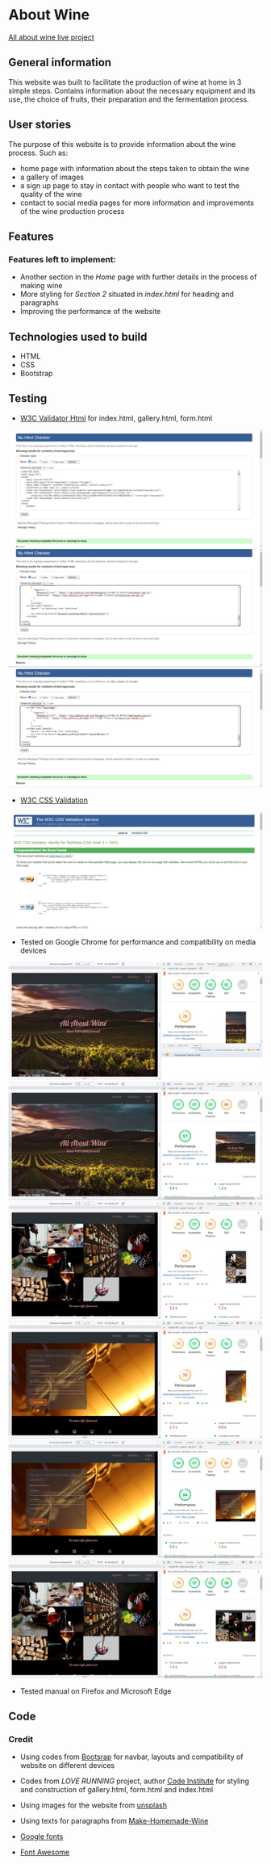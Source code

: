 # About Wine

[All about wine live project]( https://deniis786.github.io/Milestone-Project/)

## General information

This website was built to facilitate the production of wine at home in 3 simple steps. Contains information about the necessary equipment and its use, the choice of fruits, their preparation and the fermentation process.

## User stories

  The purpose of this website is to provide information about the wine process.
   Such as:
  * home page with information about the steps taken to obtain the wine
  * a gallery of images
  * a sign up page to stay in contact with people who want to test the quality of the wine
  * contact to social media pages for more information and improvements of the wine production process

  ## Features

### Features left to implement:

* Another section in the *Home* page with further details in the process of making wine
* More styling for *Section 2* situated in *index.html* for heading and paragraphs
* Improving the performance of the website

## Technologies used to build

* HTML
* CSS
* Bootstrap

## Testing

* [W3C Validator Html](https://validator.w3.org/) for index.html, gallery.html, form.html

<img src="assets/pictures/Screenshot7.jpg" alt="index.html validator">

<img src="assets/pictures/Screenshot8.jpg" alt="gallery.html validator">

<img src="assets/pictures/Screenshot9.jpg" alt="form.html validator">

* [W3C CSS Validation](https://jigsaw.w3.org/css-validator/)

<img src="assets/pictures/Screenshot10.jpg" alt="css validator">

* Tested on Google Chrome for performance and compatibility on media devices

<img src="assets/pictures/Screenshot1.jpg" alt="lighthouse">

<img src="assets/pictures/Screenshot4.jpg" alt="lighthouse">

<img src="assets/pictures/Screenshot2.jpg" alt="lighthouse">

<img src="assets/pictures/Screenshot3.jpg" alt="lighthouse">

<img src="assets/pictures/Screenshot5.jpg" alt="lighthouse">

<img src="assets/pictures/Screenshot6.jpg" alt="lighthouse">

* Tested manual on Firefox and Microsoft Edge

## Code

### Credit

* Using codes from [Bootsrap](https://getbootstrap.com/) for navbar, layouts and compatibility of website on different devices

* Codes from *LOVE RUNNING* project, author [Code Institute](https://codeinstitute.net/) for styling and construction of gallery.html, form.html and index.html

* Using images for the website from [unsplash](https://unsplash.com/s/photos/wine)

* Using texts for paragraphs from [Make-Homemade-Wine](https://www.wikihow.com/Make-Homemade-Wine)

* [Google fonts](https://fonts.google.com/)

* [Font Awesome](https://fontawesome.com/)








